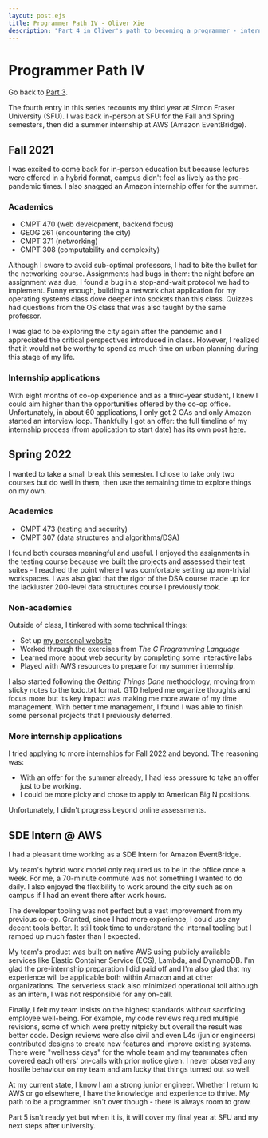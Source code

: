 ```yaml
---
layout: post.ejs
title: Programmer Path IV - Oliver Xie
description: "Part 4 in Oliver's path to becoming a programmer - internship at Amazon Web Services."
---
```

# Programmer Path IV
Go back to [Part 3](/blog/programmer_path_III).

The fourth entry in this series recounts my third year at Simon Fraser University (SFU). I was back in-person at SFU for the Fall and Spring semesters, then did a summer internship at AWS (Amazon EventBridge).

## Fall 2021
I was excited to come back for in-person education but because lectures were offered in a hybrid format, campus didn't feel as lively as the pre-pandemic times. I also snagged an Amazon internship offer for the summer.

### Academics
- CMPT 470 (web development, backend focus)
- GEOG 261 (encountering the city)
- CMPT 371 (networking)
- CMPT 308 (computability and complexity)

Although I swore to avoid sub-optimal professors, I had to bite the bullet for the networking course. Assignments had bugs in them: the night before an assignment was due, I found a bug in a stop-and-wait protocol we had to implement. Funny enough, building a network chat application for my operating systems class dove deeper into sockets than this class. Quizzes had questions from the OS class that was also taught by the same professor.

I was glad to be exploring the city again after the pandemic and I appreciated the critical perspectives introduced in class. However, I realized that it would not be worthy to spend as much time on urban planning during this stage of my life. 

### Internship applications
With eight months of co-op experience and as a third-year student, I knew I could aim higher than the opportunities offered by the co-op office. Unfortunately, in about 60 applications, I only got 2 OAs and only Amazon started an interview loop. Thankfully I got an offer: the full timeline of my internship process (from application to start date) has its own post [here](/blog/amzn_intern_timeline).

## Spring 2022
I wanted to take a small break this semester. I chose to take only two courses but do well in them, then use the remaining time to explore things on my own.

### Academics
- CMPT 473 (testing and security)
- CMPT 307 (data structures and algorithms/DSA)

I found both courses meaningful and useful. I enjoyed the assignments in the testing course because we built the projects and assessed their test suites - I reached the point where I was comfortable setting up non-trivial workspaces. I was also glad that the rigor of the DSA course made up for the lackluster 200-level data structures course I previously took.

### Non-academics
Outside of class, I tinkered with some technical things:
- Set up [my personal website](https://oliverxie.com)
- Worked through the exercises from *The C Programming Language*
- Learned more about web security by completing some interactive labs
- Played with AWS resources to prepare for my summer internship.

I also started following the *Getting Things Done* methodology, moving from sticky notes to the todo.txt format. GTD helped me organize thoughts and focus more but its key impact was making me more aware of my time management. With better time management, I found I was able to finish some personal projects that I previously deferred.

### More internship applications
I tried applying to more internships for Fall 2022 and beyond. The reasoning was:
- With an offer for the summer already, I had less pressure to take an offer just to be working.
- I could be more picky and chose to apply to American Big N positions.

Unfortunately, I didn't progress beyond online assessments. 

## SDE Intern @ AWS
I had a pleasant time working as a SDE Intern for Amazon EventBridge.

My team's hybrid work model only required us to be in the office once a week. For me, a 70-minute commute was not something I wanted to do daily. I also enjoyed the flexibility to work around the city such as on campus if I had an event there after work hours.

The developer tooling was not perfect but a vast improvement from my previous co-op. Granted, since I had more experience, I could use any decent tools better. It still took time to understand the internal tooling but I ramped up much faster than I expected.

My team's product was built on native AWS using publicly available services like Elastic Container Service (ECS), Lambda, and DynamoDB. I'm glad the pre-internship preparation I did paid off and I'm also glad that my experience will be applicable both within Amazon and at other organizations. The serverless stack also minimized operational toil although as an intern, I was not responsible for any on-call.

Finally, I felt my team insists on the highest standards without sacrficing employee well-being. For example, my code reviews required multiple revisions, some of which were pretty nitpicky but overall the result was better code. Design reviews were also civil and even L4s (junior engineers) contributed designs to create new features and improve existing systems. There were "wellness days" for the whole team and my teammates often covered each others' on-calls with prior notice given. I never observed any hostile behaviour on my team and am lucky that things turned out so well.

At my current state, I know I am a strong junior engineer. Whether I return to AWS or go elsewhere, I have the knowledge and experience to thrive. My path to be a programmer isn't over though - there is always room to grow. 

Part 5 isn't ready yet but when it is, it will cover my final year at SFU and my next steps after university.